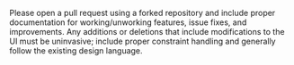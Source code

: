 Please open a pull request using a forked repository and include proper documentation for working/unworking features, issue fixes, and improvements.
Any additions or deletions that include modifications to the UI must be uninvasive; include proper constraint handling and generally follow the existing design language.
